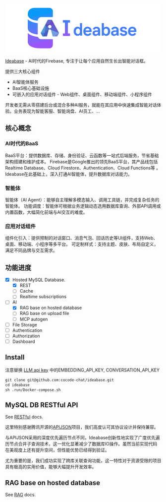 ![Ideabase](.doc/logo.jpg)

[Ideabase](https://github.com/cocode-chat/ideabase) - AI时代的Firebase, 专注于让每个应用自然生长出智能对话框。

提供三大核心组件
- AI智能体服务
- BaaS核心基础设施
- 可嵌入的应用对话组件 - Web组件、桌面组件、移动端组件、小程序组件

开发者无需从零搭建后台或混合多种AI服务，就能在其应用中快速集成智能对话体验。业务表现为智能客服、智能询盘、AI员工、...

## 核心概念
### AI时代的BaaS
BaaS平台：提供数据库、存储、身份验证、云函数等一站式后端服务，节省基础架构搭建和维护成本。
Firebase是Google推出的领先BaaS平台，其产品线包括 Realtime Database、Cloud Firestore、Authentication、Cloud Functions等 。
Ideabase在此基础上，深入打通AI智能体，提升数据库对话能力。

### 智能体
智能体（AI Agent）：能够自主理解多模态输入、调用工具链，并完成复杂任务的智能体。
功能调度：智能体可根据业务逻辑动态选用数据库查询、外部API调用或内置函数，大幅简化前端与AI交互的难度。

### 应用对话组件
组件化引入：提供预制的对话窗口、消息气泡、回话历史等UI组件，支持Web、桌面、移动端、小程序等多平台。
可定制样式：支持主题、皮肤、布局自定义，满足不同品牌与交互需求。

## 功能进度
- [x] Hosted MySQL Database.
  - [x] REST
  - [ ] Cache
  - [ ] Realtime subscriptions
- [ ] AI
  - [x] RAG base on hosted database
  - [ ] RAG base on upload file
  - [ ] MCP autogen
- [ ] File Storage
- [ ] Authentication
- [ ] Authorization
- [ ] Dashboard

## Install
注意替换 [LLM api key](.run/Docker-run-env.properties) 中的EMBEDDING_API_KEY, CONVERSATION_API_KEY
```shell
git clone git@github.com:cocode-chat/ideabase.git
cd ideabase
sh .run/Docker-compose.sh
```

## MySQL DB RESTful API 
See [RESTful](.doc/README-restful.md) docs.

这里特别感谢腾讯开源的[APIJSON](http://apijson.cn/)项目，我们高度认可其协议设计并保持兼容。

与APIJSON采用的深度优先遍历节点不同，Ideabase创新性地实现了广度优先遍历节点合并子查询技术，这一优化显著减少了数据库IO操作。虽然当前实现代码在美观度上还有提升空间，但性能优势已经得到验证。

尤为重要的是，我们成功实现了跨库关联查询功能，这一特性对于资源受限的项目具有极高的实用价值，能够大幅提升开发效率。

## RAG base on hosted database
See [RAG](.doc/README-rag.md) docs.